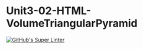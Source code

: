 # Unit3-02-HTML-VolumeTriangularPyramid
[![GitHub's Super Linter](https://github.com/ICS20-Programming-SavyonM/Unit3-02-HTML-VolumeTriangularPyramid/workflows/GitHub's%20Super%20Linter/badge.svg)](https://github.com/ICS20-Programming-SavyonM/Unit3-02-HTML-VolumeTriangularPyramid/actions)